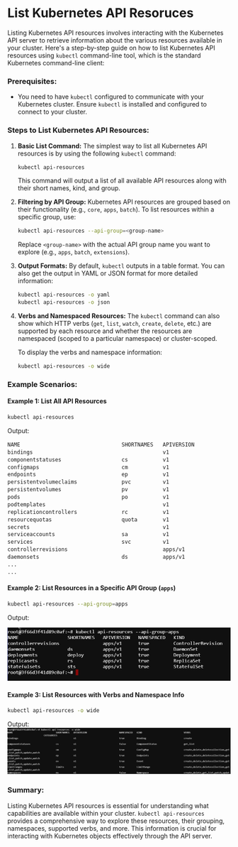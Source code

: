 # List Kubernetes API Resoruces

Listing Kubernetes API resources involves interacting with the Kubernetes API server to retrieve information about the various resources available in your cluster. Here's a step-by-step guide on how to list Kubernetes API resources using `kubectl` command-line tool, which is the standard Kubernetes command-line client:

### Prerequisites:
- You need to have `kubectl` configured to communicate with your Kubernetes cluster. Ensure `kubectl` is installed and configured to connect to your cluster.

### Steps to List Kubernetes API Resources:

1. **Basic List Command:**
   The simplest way to list all Kubernetes API resources is by using the following `kubectl` command:
   ```bash
   kubectl api-resources
   ```
   This command will output a list of all available API resources along with their short names, kind, and group.

2. **Filtering by API Group:**
   Kubernetes API resources are grouped based on their functionality (e.g., `core`, `apps`, `batch`). To list resources within a specific group, use:
   ```bash
   kubectl api-resources --api-group=<group-name>
   ```
   Replace `<group-name>` with the actual API group name you want to explore (e.g., `apps`, `batch`, `extensions`).

3. **Output Formats:**
   By default, `kubectl` outputs in a table format. You can also get the output in YAML or JSON format for more detailed information:
   ```bash
   kubectl api-resources -o yaml
   kubectl api-resources -o json
   ```

4. **Verbs and Namespaced Resources:**
   The `kubectl` command can also show which HTTP verbs (`get`, `list`, `watch`, `create`, `delete`, etc.) are supported by each resource and whether the resources are namespaced (scoped to a particular namespace) or cluster-scoped.

   To display the verbs and namespace information:
   ```bash
   kubectl api-resources -o wide
   ```

### Example Scenarios:

#### Example 1: List All API Resources
```bash
kubectl api-resources
```
Output:
```sh
NAME                                SHORTNAMES   APIVERSION                        NAMESPACED   KIND
bindings                                         v1                                true         Binding
componentstatuses                   cs           v1                                false        ComponentStatus
configmaps                          cm           v1                                true         ConfigMap
endpoints                           ep           v1                                true         Endpoints
persistentvolumeclaims              pvc          v1                                true         PersistentVolumeClaim
persistentvolumes                   pv           v1                                false        PersistentVolume
pods                                po           v1                                true         Pod
podtemplates                                     v1                                true         PodTemplate
replicationcontrollers              rc           v1                                true         ReplicationController
resourcequotas                      quota        v1                                true         ResourceQuota
secrets                                          v1                                true         Secret
serviceaccounts                     sa           v1                                true         ServiceAccount
services                            svc          v1                                true         Service
controllerrevisions                              apps/v1                           true         ControllerRevision
daemonsets                          ds           apps/v1                           true         DaemonSet
...
...
```

#### Example 2: List Resources in a Specific API Group (`apps`)
```bash
kubectl api-resources --api-group=apps
```
Output:

![](./images/image1.png)

#### Example 3: List Resources with Verbs and Namespace Info
```bash
kubectl api-resources -o wide
```
Output:
![](./images/image.png)

### Summary:
Listing Kubernetes API resources is essential for understanding what capabilities are available within your cluster. `kubectl api-resources` provides a comprehensive way to explore these resources, their grouping, namespaces, supported verbs, and more. This information is crucial for interacting with Kubernetes objects effectively through the API server.